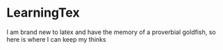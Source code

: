 # LearningTex
I am brand new to latex and have the memory of a proverbial goldfish, so here is where I can keep my thinks
